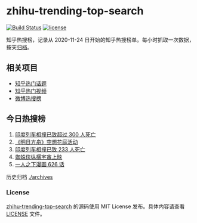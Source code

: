 # zhihu-trending-top-search

[![Build Status](https://github.com/justjavac/zhihu-trending-top-search/workflows/ci/badge.svg?branch=main)](https://github.com/justjavac/zhihu-trending-top-search/actions)
[![license](https://img.shields.io/github/license/justjavac/zhihu-trending-top-search)](https://github.com/justjavac/zhihu-trending-top-search/blob/main/LICENSE)

知乎热搜榜，记录从 2020-11-24 日开始的知乎热搜榜单。每小时抓取一次数据，按天[归档](./archives)。

## 相关项目

- [知乎热门话题](https://github.com/justjavac/zhihu-trending-hot-questions)
- [知乎热门视频](https://github.com/justjavac/zhihu-trending-hot-video)
- [微博热搜榜](https://github.com/justjavac/weibo-trending-hot-search)

## 今日热搜榜

<!-- BEGIN -->
<!-- 最后更新时间 Sat Jun 03 2023 19:04:38 GMT+0800 (China Standard Time) -->

1. [印度列车相撞已致超过 300 人死亡](https://www.zhihu.com/search?q=%E5%8D%B0%E5%BA%A6%E5%88%97%E8%BD%A6%E7%9B%B8%E6%92%9E%E5%B7%B2%E8%87%B4%E8%B6%85%E8%BF%87%20300%20%E4%BA%BA%E6%AD%BB%E4%BA%A1)
1. [《明日方舟》空想花庭活动](https://www.zhihu.com/search?q=%E3%80%8A%E6%98%8E%E6%97%A5%E6%96%B9%E8%88%9F%E3%80%8B%E7%A9%BA%E6%83%B3%E8%8A%B1%E5%BA%AD%E6%B4%BB%E5%8A%A8)
1. [印度列车相撞已致 233 人死亡](https://www.zhihu.com/search?q=%E5%8D%B0%E5%BA%A6%E5%88%97%E8%BD%A6%E7%9B%B8%E6%92%9E%E5%B7%B2%E8%87%B4%20233%20%E4%BA%BA%E6%AD%BB%E4%BA%A1)
1. [蜘蛛侠纵横宇宙上映](https://www.zhihu.com/search?q=%E8%9C%98%E8%9B%9B%E4%BE%A0%E7%BA%B5%E6%A8%AA%E5%AE%87%E5%AE%99%E4%B8%8A%E6%98%A0)
1. [一人之下漫画 626 话](https://www.zhihu.com/search?q=%E4%B8%80%E4%BA%BA%E4%B9%8B%E4%B8%8B%E6%BC%AB%E7%94%BB%20626%20%E8%AF%9D)

<!-- END -->

历史归档 [./archives](./archives)

### License

[zhihu-trending-top-search](https://github.com/justjavac/zhihu-trending-top-search) 的源码使用 MIT License
发布。具体内容请查看 [LICENSE](./LICENSE) 文件。
